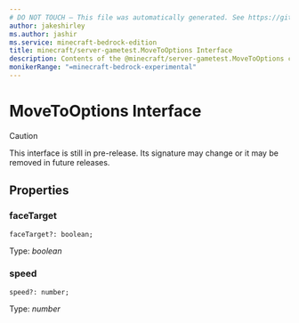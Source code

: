 ```yaml
---
# DO NOT TOUCH — This file was automatically generated. See https://github.com/mojang/minecraftapidocsgenerator to modify descriptions, examples, etc.
author: jakeshirley
ms.author: jashir
ms.service: minecraft-bedrock-edition
title: minecraft/server-gametest.MoveToOptions Interface
description: Contents of the @minecraft/server-gametest.MoveToOptions class.
monikerRange: "=minecraft-bedrock-experimental"
---
```

# MoveToOptions Interface

> [!CAUTION]
> This interface is still in pre-release.  Its signature may change or it may be removed in future releases.

## Properties

### **faceTarget**
`faceTarget?: boolean;`

Type: *boolean*

### **speed**
`speed?: number;`

Type: *number*
